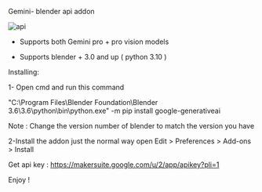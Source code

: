 Gemini- blender api addon


![api](https://github.com/kotaxyz/Gemini-addon/assets/105466290/b49e1ddc-16cf-475a-89b2-67b267ed6ec2)

- Supports both Gemini pro + pro vision models


- Supports blender + 3.0 and up ( python 3.10 )


Installing:

1- Open cmd and run this command

"C:\Program Files\Blender Foundation\Blender 3.6\3.6\python\bin\python.exe" -m pip install google-generativeai

Note : Change the version number of blender to match the version you have

2-Install the addon just the normal way open Edit > Preferences > Add-ons > Install


Get api key :
https://makersuite.google.com/u/2/app/apikey?pli=1


Enjoy !
